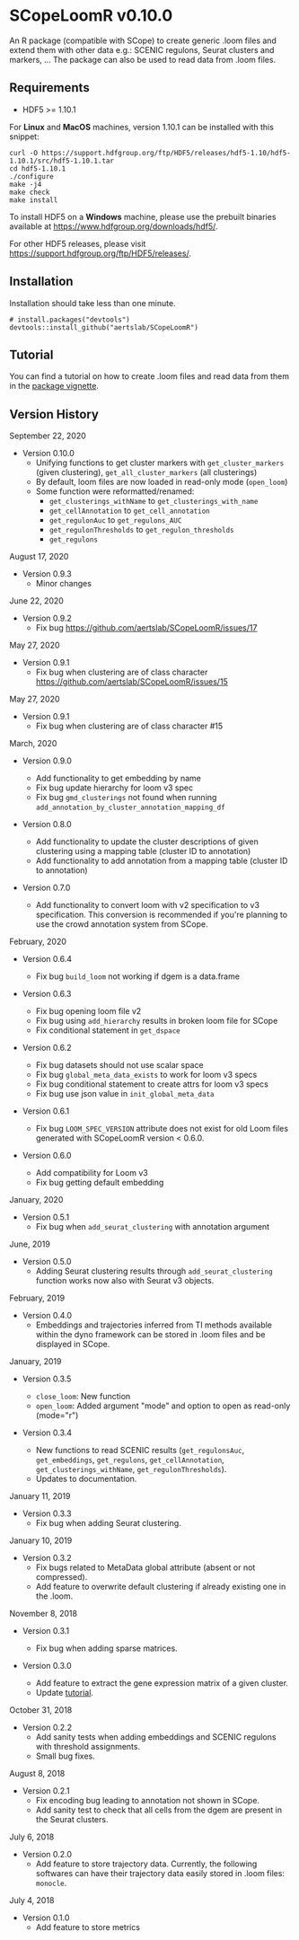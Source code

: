# SCopeLoomR v0.10.0
An R package (compatible with SCope) to create generic .loom files and extend them with other data e.g.: SCENIC regulons, Seurat clusters and markers, ... The package can also be used to read data from .loom files.

## Requirements
- HDF5 >= 1.10.1

For **Linux** and **MacOS** machines, version 1.10.1 can be installed with this snippet:
```
curl -O https://support.hdfgroup.org/ftp/HDF5/releases/hdf5-1.10/hdf5-1.10.1/src/hdf5-1.10.1.tar
cd hdf5-1.10.1
./configure
make -j4
make check
make install
```
To install HDF5 on a **Windows** machine, please use the prebuilt binaries available at https://www.hdfgroup.org/downloads/hdf5/.


For other HDF5 releases, please visit https://support.hdfgroup.org/ftp/HDF5/releases/.

## Installation

Installation should take less than one minute.

```
# install.packages("devtools")
devtools::install_github("aertslab/SCopeLoomR")
```

## Tutorial
You can find a tutorial on how to create .loom files and read data from them in the [package vignette](https://github.com/aertslab/SCopeLoomR/blob/master/vignettes/SCopeLoomR_tutorial.Rmd).

## Version History

September 22, 2020

* Version 0.10.0
    * Unifying functions to get cluster markers with `get_cluster_markers` (given clustering), `get_all_cluster_markers` (all clusterings)
    * By default, loom files are now loaded in read-only mode (`open_loom`)
    * Some function were reformatted/renamed: 
      * `get_clusterings_withName` to `get_clusterings_with_name`
      * `get_cellAnnotation` to `get_cell_annotation`
      * `get_regulonAuc` to `get_regulons_AUC`
      * `get_regulonThresholds` to `get_regulon_thresholds`
      * `get_regulons`

August 17, 2020

* Version 0.9.3
    * Minor changes

June 22, 2020

* Version 0.9.2
    * Fix bug https://github.com/aertslab/SCopeLoomR/issues/17

May 27, 2020

* Version 0.9.1
    * Fix bug when clustering are of class character https://github.com/aertslab/SCopeLoomR/issues/15

May 27, 2020

* Version 0.9.1
    * Fix bug when clustering are of class character #15

March, 2020

* Version 0.9.0
    * Add functionality to get embedding by name
    * Fix bug update hierarchy for loom v3 spec
    * Fix bug `gmd_clusterings` not found when running `add_annotation_by_cluster_annotation_mapping_df`

* Version 0.8.0
    * Add functionality to update the cluster descriptions of given clustering using a mapping table (cluster ID to annotation)
    * Add functionality to add annotation from a mapping table (cluster ID to annotation)

* Version 0.7.0
    * Add functionality to convert loom with v2 specification to v3 specification. This conversion is recommended if you're planning to use the crowd annotation system from SCope.

February, 2020

* Version 0.6.4
    * Fix bug `build_loom` not working if dgem is a data.frame

* Version 0.6.3
    * Fix bug opening loom file v2
    * Fix bug using `add_hierarchy` results in broken loom file for SCope
    * Fix conditional statement in `get_dspace`

* Version 0.6.2
    * Fix bug datasets should not use scalar space
    * Fix bug `global_meta_data_exists` to work for loom v3 specs
    * Fix bug conditional statement to create attrs for loom v3 specs
    * Fix bug use json value in `init_global_meta_data`

* Version 0.6.1
    * Fix bug `LOOM_SPEC_VERSION` attribute does not exist for old Loom files generated with SCopeLoomR version < 0.6.0.

* Version 0.6.0
    * Add compatibility for Loom v3
    * Fix bug getting default embedding

January, 2020

* Version 0.5.1
    * Fix bug when `add_seurat_clustering` with annotation argument

June, 2019

* Version 0.5.0
    * Adding Seurat clustering results through `add_seurat_clustering` function works now also with Seurat v3 objects.

February, 2019

* Version 0.4.0
    * Embeddings and trajectories inferred from TI methods available within the dyno framework can be stored in .loom files and be displayed in SCope.

January, 2019

* Version 0.3.5
    * `close_loom`: New function
    * `open_loom`: Added argument "mode" and option to open as read-only (mode="r")
    
* Version 0.3.4
    * New functions to read SCENIC results (`get_regulonsAuc`, `get_embeddings`, `get_regulons`, `get_cellAnnotation`, `get_clusterings_withName`, `get_regulonThresholds`).
    * Updates to documentation.
    
January 11, 2019

* Version 0.3.3
    * Fix bug when adding Seurat clustering.

January 10, 2019

* Version 0.3.2
    * Fix bugs related to MetaData global attribute (absent or not compressed).
    * Add feature to overwrite default clustering if already existing one in the .loom.

November 8, 2018

* Version 0.3.1
    * Fix bug when adding sparse matrices.

* Version 0.3.0
    * Add feature to extract the gene expression matrix of a given cluster.
    * Update [tutorial](https://github.com/aertslab/SCopeLoomR/blob/master/vignettes/SCopeLoomR_tutorial.Rmd).

October 31, 2018

* Version 0.2.2
    * Add sanity tests when adding embeddings and SCENIC regulons with threshold assignments.
    * Small bug fixes.

August 8, 2018

* Version 0.2.1
    * Fix encoding bug leading to annotation not shown in SCope. 
    * Add sanity test to check that all cells from the dgem are present in the Seurat clusters.

July 6, 2018

* Version 0.2.0
    * Add feature to store trajectory data. Currently, the following softwares can have their trajectory data easily stored in .loom files: `monocle`.

July 4, 2018

* Version 0.1.0
    * Add feature to store metrics
        
